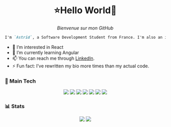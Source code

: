 <h1 align="center">⭐Hello World🦝</h1>
<p align="center"><i>Bienvenue sur mon GitHub</i></p>

```markdown
I'm `Astrid`, a Software Development Student from France. I'm also an intern in an engineering company.
```

- 👀 I’m interested in React
- 🌱 I’m currently learning Angular
- 📫 You can reach me through [LinkedIn](https://www.linkedin.com/in/astridpierron/).
- ⚡ Fun fact: I’ve rewritten my bio more times than my actual code.

### 🚀 Main Tech

<div align="center">  
  <!-- Programming Languages -->  
  <img src="https://img.shields.io/badge/JavaScript-323330?style=for-the-badge&logo=javascript&logoColor=F7DF1E">  
  <img src="https://img.shields.io/badge/C%23-239120?style=for-the-badge&logo=csharp&logoColor=white">  

  <!-- Frameworks & Libraries -->  
  <img src="https://img.shields.io/badge/React-20232A?style=for-the-badge&logo=react&logoColor=61DAFB">  
  <img src="https://img.shields.io/badge/Node.js-339933?style=for-the-badge&logo=nodedotjs&logoColor=white">  
  <img src="https://img.shields.io/badge/Express.js-000000?style=for-the-badge&logo=express&logoColor=white">  

  <!-- Database -->  
  <img src="https://img.shields.io/badge/MySQL-005C84?style=for-the-badge&logo=mysql&logoColor=white">  

  <!-- Styling -->  
  <img src="https://img.shields.io/badge/SCSS-CC6699?style=for-the-badge&logo=sass&logoColor=white">  
</div>

### 📊 Stats

<div align="center">

  <img src="https://github-readme-stats.vercel.app/api/top-langs/?username=astr-id&theme=material-palenight&hide_progress=true">
  <img src="https://github-readme-stats.vercel.app/api?username=astr-id&theme=material-palenight&show_icons=true">
  
</div>
